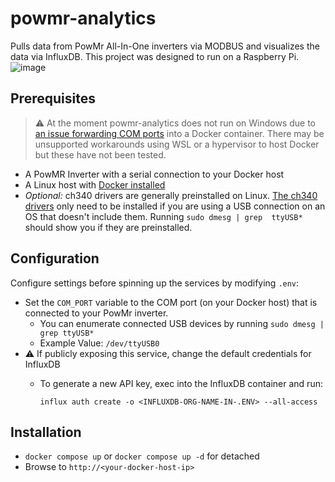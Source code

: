 # powmr-analytics
Pulls data from PowMr All-In-One inverters via MODBUS and visualizes the data via InfluxDB. This project was designed 
to run on a Raspberry Pi.
![image](https://github.com/crocokyle/powmr-analytics/assets/11140843/e86a8dfe-16fc-4057-8066-949280cebeb0)

## Prerequisites

> ⚠️ At the moment powmr-analytics does not run on Windows due to 
> [an issue forwarding COM ports](https://github.com/docker/for-win/issues/1018)
> into a Docker container. There may be unsupported workarounds using WSL or a hypervisor to host Docker but these 
> have not been tested.

- A PowMR Inverter with a serial connection to your Docker host
- A Linux host with [Docker installed](https://docs.docker.com/engine/install/)
- *Optional:* ch340 drivers are generally preinstalled on Linux. [The ch340 drivers](driver/ch340_drivers) only need 
  to be installed if you are using a USB connection on an OS that doesn't include them. Running `sudo dmesg | grep 
  ttyUSB*` should show you if they are preinstalled.
## Configuration

Configure settings before spinning up the services by modifying `.env`:
- Set the `COM_PORT` variable to the COM port (on your Docker host) that is connected to your PowMr inverter.
  - You can enumerate connected USB devices by running `sudo dmesg | grep ttyUSB*` 
  - Example Value: `/dev/ttyUSB0`
- ⚠️ If publicly exposing this service, change the default credentials for InfluxDB
  - To generate a new API key, exec into the InfluxDB container and run:
  
    `influx auth create -o <INFLUXDB-ORG-NAME-IN-.ENV> --all-access`


## Installation

- `docker compose up` or `docker compose up -d` for detached
- Browse to `http://<your-docker-host-ip>`


